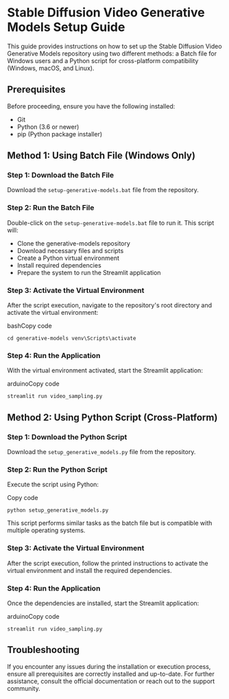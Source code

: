 
# Stable Diffusion Video Generative Models Setup Guide

This guide provides instructions on how to set up the Stable Diffusion Video Generative Models repository using two different methods: a Batch file for Windows users and a Python script for cross-platform compatibility (Windows, macOS, and Linux).

## Prerequisites

Before proceeding, ensure you have the following installed:

-   Git
-   Python (3.6 or newer)
-   pip (Python package installer)

## Method 1: Using Batch File (Windows Only)

### Step 1: Download the Batch File

Download the `setup-generative-models.bat` file from the repository.

### Step 2: Run the Batch File

Double-click on the `setup-generative-models.bat` file to run it. This script will:

-   Clone the generative-models repository
-   Download necessary files and scripts
-   Create a Python virtual environment
-   Install required dependencies
-   Prepare the system to run the Streamlit application

### Step 3: Activate the Virtual Environment

After the script execution, navigate to the repository's root directory and activate the virtual environment:

bashCopy code

`cd generative-models
venv\Scripts\activate` 

### Step 4: Run the Application

With the virtual environment activated, start the Streamlit application:

arduinoCopy code

`streamlit run video_sampling.py` 

## Method 2: Using Python Script (Cross-Platform)

### Step 1: Download the Python Script

Download the `setup_generative_models.py` file from the repository.

### Step 2: Run the Python Script

Execute the script using Python:

Copy code

`python setup_generative_models.py` 

This script performs similar tasks as the batch file but is compatible with multiple operating systems.

### Step 3: Activate the Virtual Environment

After the script execution, follow the printed instructions to activate the virtual environment and install the required dependencies.

### Step 4: Run the Application

Once the dependencies are installed, start the Streamlit application:

arduinoCopy code

`streamlit run video_sampling.py` 

## Troubleshooting

If you encounter any issues during the installation or execution process, ensure all prerequisites are correctly installed and up-to-date. For further assistance, consult the official documentation or reach out to the support community.
